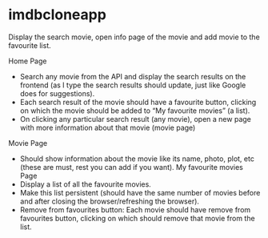 # imdbcloneapp
Display the search movie, open info page of the movie and add movie to the favourite list.

Home Page
- Search any movie from the API and display the search results on the    frontend (as I type the search results should update, just like Google does for suggestions).
- Each search result of the movie should have a favourite button, clicking on which the movie should be added to “My favourite movies” (a list).
- On clicking any particular search result (any movie), open a new page with more information about that movie (movie page)

Movie Page
- Should show information about the movie like its name, photo, plot, etc (these are must, rest you can add if you want).
My favourite movies Page
- Display a list of all the favourite movies.
- Make this list persistent (should have the same number of movies before and after closing the browser/refreshing the browser).
- Remove from favourites button: Each movie should have remove from favourites button, clicking on which should remove that movie from the list.

